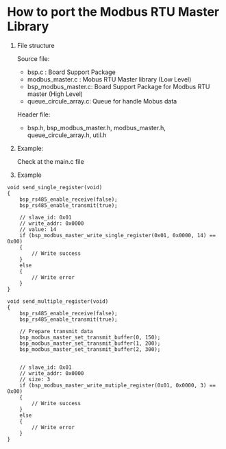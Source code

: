 # How to port the Modbus RTU Master Library

1. File structure

   Source file:

   - bsp.c : Board Support Package
   - modbus_master.c : Mobus RTU Master library (Low Level)
   - bsp_modbus_master.c: Board Support Package for Modbus RTU master (High Level)
   - queue_circule_array.c: Queue for handle Mobus data

   Header file: 

   - bsp.h, bsp_modbus_master.h, modbus_master.h, queue_circule_array.h, util.h

2. Example:

   Check at the main.c file

3. Example 

```
void send_single_register(void)
{
	bsp_rs485_enable_receive(false);
	bsp_rs485_enable_transmit(true);
	
	// slave_id: 0x01
    // write_addr: 0x0000
    // value: 14
	if (bsp_modbus_master_write_single_register(0x01, 0x0000, 14) == 0x00)
  	{
 		// Write success
  	}
  	else
  	{
    	// Write error
  	}
}
```

```
void send_multiple_register(void)
{
	bsp_rs485_enable_receive(false);
	bsp_rs485_enable_transmit(true);
	
	// Prepare transmit data
	bsp_modbus_master_set_transmit_buffer(0, 150);
	bsp_modbus_master_set_transmit_buffer(1, 200);
	bsp_modbus_master_set_transmit_buffer(2, 300);
		
	
    // slave_id: 0x01
    // write_addr: 0x0000
    // size: 3
	if (bsp_modbus_master_write_mutiple_register(0x01, 0x0000, 3) == 0x00)
  	{
 		// Write success
  	}
  	else
  	{
    	// Write error
  	}
}
```

